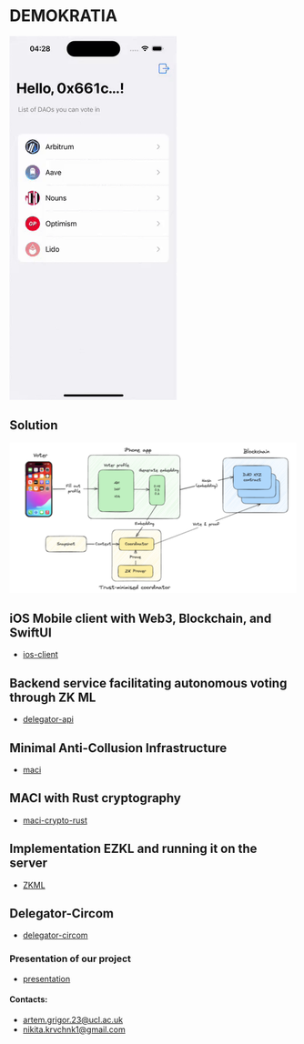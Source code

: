 # DEMOKRATIA

![App](https://github.com/ConfidentiDemokratia/.github/blob/main/sim.gif)

## Solution
![Image alt](https://github.com/ConfidentiDemokratia/.github/blob/main/scheme.png)

## iOS Mobile client with Web3, Blockchain, and SwiftUI

- [ios-client](https://github.com/ConfidentiDemokratia/ios-client)

## Backend service facilitating autonomous voting through ZK ML

- [delegator-api](https://github.com/ConfidentiDemokratia/delegator-api)

## Minimal Anti-Collusion Infrastructure

- [maci](https://github.com/ConfidentiDemokratia/maci)

## MACI with Rust cryptography

- [maci-crypto-rust](https://github.com/ConfidentiDemokratia/maci-crypto-rust)


## Implementation EZKL and running it on the server

- [ZKML](https://github.com/ConfidentiDemokratia/ZKML)


## Delegator-Circom

- [delegator-circom](https://github.com/ConfidentiDemokratia/delegator-circom)

### Presentation of our project
- [presentation](https://github.com/ConfidentiDemokratia/.github/blob/main/dao_2_compressed.pdf)

#### Contacts:
- artem.grigor.23@ucl.ac.uk
- nikita.krvchnk1@gmail.com


